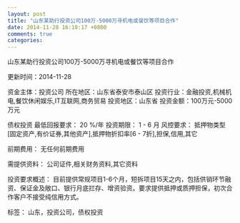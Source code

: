 ```yaml
---
layout: post
title: "山东某助行投资公司100万-5000万寻机电或餐饮等项目合作"
date: 2014-11-28 16:10:17 +0800
comments: true
categories: 
---
```

山东某助行投资公司100万-5000万寻机电或餐饮等项目合作



更新时间：2014-11-28

资金主体：投资公司
所在地区：山东省泰安市泰山区
投资行业：金融投资,机械机电,餐饮休闲娱乐,IT互联网,商务贸易
投资地区：山东省
投资金额：100万元-5000万元

债权投资
最低回报要求：
                            20 %/年
                                                                                投资期限：
                            1 - 6 月
                                                                                                                                        风控要求：
                            抵押物类型[固定资产,有价证券,其他资产],抵押物折扣率[6 - 7折],担保,信用,其它

前期费用：
无任何前期费用

需提供资料：
公司证件,相关财务资料,其它资料

投资要求概述：
目前提供常规项目1-6个月，短拆项目15天之内，包括供销环节融资、保证金及敞口、银行月底拦存、增资验资。要求提供抵押或质押担保，初次合作客户不接受纯信用方式。

标签：
山东，投资公司，债权投资

